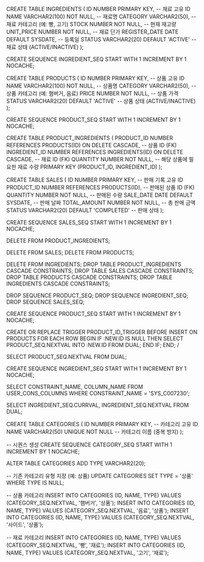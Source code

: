 CREATE TABLE INGREDIENTS (
    ID NUMBER PRIMARY KEY,           -- 재료 고유 ID
    NAME VARCHAR2(100) NOT NULL,     -- 재료명
    CATEGORY VARCHAR2(50),           -- 재료 카테고리 (예: 빵, 고기)
    STOCK NUMBER NOT NULL,           -- 현재 재고량
    UNIT_PRICE NUMBER NOT NULL,      -- 재료 단가
    REGISTER_DATE DATE DEFAULT SYSDATE, -- 등록일
    STATUS VARCHAR2(20) DEFAULT 'ACTIVE' -- 재료 상태 (ACTIVE/INACTIVE)
);

CREATE SEQUENCE INGREDIENT_SEQ
START WITH 1
INCREMENT BY 1
NOCACHE;


CREATE TABLE PRODUCTS (
    ID NUMBER PRIMARY KEY,           -- 상품 고유 ID
    NAME VARCHAR2(100) NOT NULL,     -- 상품명
    CATEGORY VARCHAR2(50),           -- 상품 카테고리 (예: 햄버거, 음료)
    PRICE NUMBER NOT NULL,           -- 상품 가격
    STATUS VARCHAR2(20) DEFAULT 'ACTIVE' -- 상품 상태 (ACTIVE/INACTIVE)
);

CREATE SEQUENCE PRODUCT_SEQ
START WITH 1
INCREMENT BY 1
NOCACHE;


CREATE TABLE PRODUCT_INGREDIENTS (
    PRODUCT_ID NUMBER REFERENCES PRODUCTS(ID) ON DELETE CASCADE,  -- 상품 ID (FK)
    INGREDIENT_ID NUMBER REFERENCES INGREDIENTS(ID) ON DELETE CASCADE, -- 재료 ID (FK)
    QUANTITY NUMBER NOT NULL,          -- 해당 상품에 필요한 재료 수량
    PRIMARY KEY (PRODUCT_ID, INGREDIENT_ID)
);


CREATE TABLE SALES (
    ID NUMBER PRIMARY KEY,            -- 판매 기록 고유 ID
    PRODUCT_ID NUMBER REFERENCES PRODUCTS(ID), -- 판매된 상품 ID (FK)
    QUANTITY NUMBER NOT NULL,         -- 판매된 수량
    SALE_DATE DATE DEFAULT SYSDATE,   -- 판매 날짜
    TOTAL_AMOUNT NUMBER NOT NULL,     -- 총 판매 금액
    STATUS VARCHAR2(20) DEFAULT 'COMPLETED' -- 판매 상태
);

CREATE SEQUENCE SALES_SEQ
START WITH 1
INCREMENT BY 1
NOCACHE;


DELETE FROM PRODUCT_INGREDIENTS;

DELETE FROM SALES;
DELETE FROM PRODUCTS;

DELETE FROM INGREDIENTS;
DROP TABLE PRODUCT_INGREDIENTS CASCADE CONSTRAINTS;
DROP TABLE SALES CASCADE CONSTRAINTS;
DROP TABLE PRODUCTS CASCADE CONSTRAINTS;
DROP TABLE INGREDIENTS CASCADE CONSTRAINTS;

DROP SEQUENCE PRODUCT_SEQ;
DROP SEQUENCE INGREDIENT_SEQ;
DROP SEQUENCE SALES_SEQ;



CREATE SEQUENCE PRODUCT_SEQ
START WITH 1
INCREMENT BY 1
NOCACHE;


CREATE OR REPLACE TRIGGER PRODUCT_ID_TRIGGER
BEFORE INSERT ON PRODUCTS
FOR EACH ROW
BEGIN
    IF :NEW.ID IS NULL THEN
        SELECT PRODUCT_SEQ.NEXTVAL INTO :NEW.ID FROM DUAL;
    END IF;
END;
/

SELECT PRODUCT_SEQ.NEXTVAL FROM DUAL;



CREATE SEQUENCE INGREDIENT_SEQ
START WITH 1
INCREMENT BY 1
NOCACHE;



SELECT CONSTRAINT_NAME, COLUMN_NAME
FROM USER_CONS_COLUMNS
WHERE CONSTRAINT_NAME = 'SYS_C007230';


SELECT INGREDIENT_SEQ.CURRVAL, INGREDIENT_SEQ.NEXTVAL FROM DUAL;



CREATE TABLE CATEGORIES (
    ID NUMBER PRIMARY KEY,        -- 카테고리 고유 ID
    NAME VARCHAR2(50) UNIQUE NOT NULL -- 카테고리 이름 (중복 방지)
);

-- 시퀀스 생성
CREATE SEQUENCE CATEGORY_SEQ
START WITH 1
INCREMENT BY 1
NOCACHE;



ALTER TABLE CATEGORIES ADD TYPE VARCHAR2(20);

-- 기존 카테고리 유형 지정 (예: 상품)
UPDATE CATEGORIES SET TYPE = '상품' WHERE TYPE IS NULL;



-- 상품 카테고리
INSERT INTO CATEGORIES (ID, NAME, TYPE) VALUES (CATEGORY_SEQ.NEXTVAL, '햄버거', '상품');
INSERT INTO CATEGORIES (ID, NAME, TYPE) VALUES (CATEGORY_SEQ.NEXTVAL, '음료', '상품');
INSERT INTO CATEGORIES (ID, NAME, TYPE) VALUES (CATEGORY_SEQ.NEXTVAL, '사이드', '상품');

-- 재료 카테고리
INSERT INTO CATEGORIES (ID, NAME, TYPE) VALUES (CATEGORY_SEQ.NEXTVAL, '빵', '재료');
INSERT INTO CATEGORIES (ID, NAME, TYPE) VALUES (CATEGORY_SEQ.NEXTVAL, '고기', '재료');